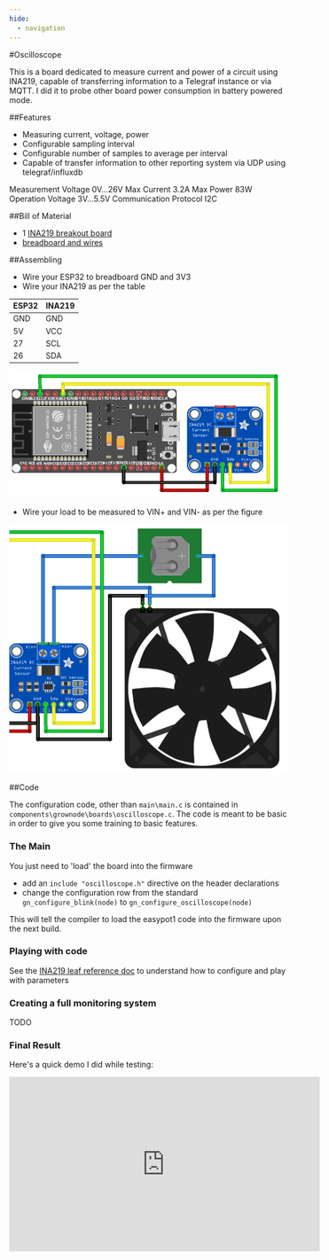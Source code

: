 ```yaml
---
hide:
  - navigation
---  
```


#Oscilloscope

This is a board dedicated to measure current and power of a circuit using INA219, capable of transferring information to a Telegraf instance or via MQTT. I did it to probe other board power consumption in battery powered mode.

##Features

- Measuring current, voltage, power
- Configurable sampling interval 
- Configurable number of samples to average per interval
- Capable of transfer information to other reporting system via UDP using telegraf/influxdb

Measurement Voltage	0V...26V
Max Current	3.2A
Max Power	83W
Operation Voltage	3V...5.5V
Communication Protocol	I2C

##Bill of Material

- 1 [INA219 breakout board](https://it.aliexpress.com/item/1005001636648121.html?_randl_currency=EUR&_randl_shipto=IT&src=google&src=google&albch=shopping&acnt=631-313-3945&slnk=&plac=&mtctp=&albbt=Google_7_shopping&albagn=888888&isSmbActive=false&isSmbAutoCall=false&needSmbHouyi=false&albcp=15227475790&albag=129989760135&trgt=295988246616&crea=it1005001636648121&netw=u&device=c&albpg=295988246616&albpd=it1005001636648121&gclid=CjwKCAiAprGRBhBgEiwANJEY7CEH4F93zjJuso7mPsIiMDksqkgVWJ3XkpnOwNQi1BoqJuPTu2BkWhoCQ5EQAvD_BwE&gclsrc=aw.ds&aff_fcid=6af9e4ff550e4d83a24f6555c830d339-1647082489716-01285-UneMJZVf&aff_fsk=UneMJZVf&aff_platform=aaf&sk=UneMJZVf&aff_trace_key=6af9e4ff550e4d83a24f6555c830d339-1647082489716-01285-UneMJZVf&terminal_id=676d2c3560864e039f8e8255ccf6e8cf&afSmartRedirect=y)
- [breadboard and wires](https://it.aliexpress.com/item/4000805673115.html?spm=a2g0o.productlist.0.0.13c056a4HYIA1P&algo_pvid=3b89dd30-2e62-4c5e-9f47-a3d1ba448ff9&aem_p4p_detail=20220116111751259270886284480019365032&algo_exp_id=3b89dd30-2e62-4c5e-9f47-a3d1ba448ff9-14&pdp_ext_f=%7B%22sku_id%22%3A%2210000008092850406%22%7D&pdp_pi=-1%3B0.87%3B-1%3BEUR+0.59%40salePrice%3BEUR%3Bsearch-mainSearch)

##Assembling

- Wire your ESP32 to breadboard GND and 3V3
- Wire your INA219 as per the table

| ESP32        | INA219          |
| ----------- | ----------- |
| GND       | GND      |
| 5V       | VCC      |
| 27       | SCL      |
| 26       | SDA      |

![oscilloscope wiring](resources/images/oscilloscope_wiring.png)

- Wire your load to be measured to VIN+ and VIN- as per the figure

![oscilloscope load](resources/images/oscilloscope_load.png)

##Code

The configuration code, other than `main\main.c` is contained in `components\grownode\boards\oscilloscope.c`. The code is meant to be basic in order to give you some training to basic features.

### The Main

You just need to 'load' the board into the firmware

- add an `include "oscilloscope.h"` directive on the header declarations
- change the configuration row from the standard `gn_configure_blink(node)` to `gn_configure_oscilloscope(node)` 

This will tell the compiler to load the easypot1 code into the firmware upon the next build.

### Playing with code

See the [INA219 leaf reference doc](resources/leaves_list/ina219) to understand how to configure and play with parameters

### Creating a full monitoring system

TODO

### Final Result

Here's a quick demo I did while testing:

<iframe width="560" height="315" src="https://www.youtube.com/embed/EDo6dCnkoFY" title="YouTube video player" frameborder="0" allow="accelerometer; autoplay; clipboard-write; encrypted-media; gyroscope; picture-in-picture" allowfullscreen></iframe>
